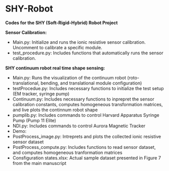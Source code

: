# SHY-Robot
<html>
<body>
<p><b>Codes for the SHY (Soft-Rigid-Hybrid) Robot Project</b></p>
<p><b>Sensor Calibration:</b>
  <ul>
    <li>Main.py: Initialize and runs the ionic resistive sensor calibration. Uncomment to calibrate a specific module. </li>
    <li>test_procedure.py: Includes functions that automatically runs the sensor calibration.</li>
  </ul>
<p><b>SHY continuum robot real time shape sensing:</b></p>
<ul>
  <li>Main.py: Runs the visualization of the continuum robot (roto-translational, bending, and translational module configuration)</li>
  <li>testProcedue.py: Includes necessary functions to initialize the test setup (EM tracker, syringe pump)</li>
  <li>Continuum.py: Includes necessary functions to inprepret the sensor calibration constants, computes homogeneous transformation matrices, and live plots the continnum robot shape</li>
  <li>pumplib.py: Includes commands to control Harvard Apparatus Syringe Pump (Pump 11 Elite)</li>
  <li>NDI.py: Includes commands to control Aurora Magnetic Tracker</li>
  <li>Demo:
    <li>PostProcess_image.py: Intreprets and plots the collected ionic resistive sensor dataset </li>
    <li>PostProcess_compute.py: Includes functions to read sensor dataset, and computes homogeneous tranformation matrices </li>
    <li>Consfiguration states.xlsx: Actual sample dataset presented in Figure 7 from the main manuscript </li>
  </li>
</ul>  
</body>
</html>
